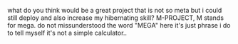 what do you think would be a great project that is not so meta but i could still deploy and also increase my hibernating skill?
M-PROJECT, M stands for mega. do not missunderstood the word "MEGA" here it's just phrase i do to tell myself it's not a simple calculator..
